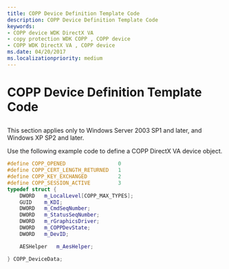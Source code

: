 ```yaml
---
title: COPP Device Definition Template Code
description: COPP Device Definition Template Code
keywords:
- COPP device WDK DirectX VA
- copy protection WDK COPP , COPP device
- COPP WDK DirectX VA , COPP device
ms.date: 04/20/2017
ms.localizationpriority: medium
---
```


# COPP Device Definition Template Code


## <span id="ddk_copp_device_definition_template_code_gg"></span><span id="DDK_COPP_DEVICE_DEFINITION_TEMPLATE_CODE_GG"></span>


This section applies only to Windows Server 2003 SP1 and later, and Windows XP SP2 and later.

Use the following example code to define a COPP DirectX VA device object.

```cpp
#define COPP_OPENED                 0
#define COPP_CERT_LENGTH_RETURNED   1
#define COPP_KEY_EXCHANGED          2
#define COPP_SESSION_ACTIVE         3
typedef struct {
    DWORD   m_LocalLevel[COPP_MAX_TYPES];
    GUID    m_KDI;
    DWORD   m_CmdSeqNumber;
    DWORD   m_StatusSeqNumber;
    DWORD   m_rGraphicsDriver;
    DWORD   m_COPPDevState;
    DWORD   m_DevID;

    AESHelper   m_AesHelper;

} COPP_DeviceData;
```

 

 





